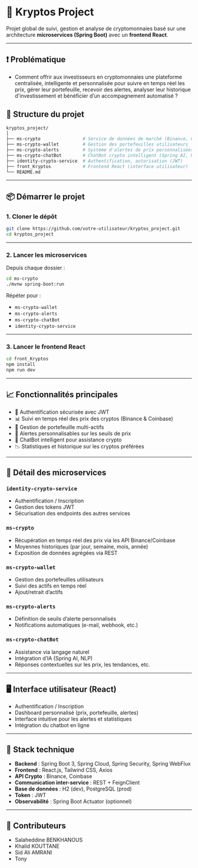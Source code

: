 # 💸 Kryptos Project

Projet global de suivi, gestion et analyse de cryptomonnaies basé sur une architecture **microservices (Spring Boot)** avec un **frontend React**.

---
## ❗ Problématique

- Comment offrir aux investisseurs en cryptomonnaies une plateforme centralisée, intelligente et personnalisée pour suivre en temps réel les prix, gérer leur portefeuille, recevoir des alertes, analyser leur historique d'investissement et bénéficier d’un accompagnement automatisé ?

## 🧱 Structure du projet

```bash
kryptos_project/
│
├── ms-crypto                # Service de données de marché (Binance, Coinbase)
├── ms-crypto-wallet         # Gestion des portefeuilles utilisateurs
├── ms-crypto-alerts         # Système d'alertes de prix personnalisées
├── ms-crypto-chatBot        # ChatBot crypto intelligent (Spring AI, NLP)
├── identity-crypto-service  # Authentification, autorisation (JWT)
├── front_Kryptos            # Frontend React (interface utilisateur)
└── README.md
```

---

## 📦 Démarrer le projet

### 1. Cloner le dépôt

```bash
git clone https://github.com/votre-utilisateur/kryptos_project.git
cd kryptos_project
```

---

### 2. Lancer les microservices

Depuis chaque dossier :

```bash
cd ms-crypto
./mvnw spring-boot:run
```

Répéter pour :
- `ms-crypto-wallet`
- `ms-crypto-alerts`
- `ms-crypto-chatBot`
- `identity-crypto-service`

---

### 3. Lancer le frontend React

```bash
cd front_Kryptos
npm install
npm run dev
```

---

## 📈 Fonctionnalités principales

- 🔐 Authentification sécurisée avec JWT
- 📊 Suivi en temps réel des prix des cryptos (Binance & Coinbase)
- 📁 Gestion de portefeuille multi-actifs
- 🔔 Alertes personnalisables sur les seuils de prix
- 🤖 ChatBot intelligent pour assistance crypto
- 📉 Statistiques et historique sur les cryptos préférées

---

## 🧩 Détail des microservices

### `identity-crypto-service`
- Authentification / Inscription
- Gestion des tokens JWT
- Sécurisation des endpoints des autres services

### `ms-crypto`
- Récupération en temps réel des prix via les API Binance/Coinbase
- Moyennes historiques (par jour, semaine, mois, année)
- Exposition de données agrégées via REST

### `ms-crypto-wallet`
- Gestion des portefeuilles utilisateurs
- Suivi des actifs en temps réel
- Ajout/retrait d’actifs

### `ms-crypto-alerts`
- Définition de seuils d’alerte personnalisés
- Notifications automatiques (e-mail, webhook, etc.)

### `ms-crypto-chatBot`
- Assistance via langage naturel
- Intégration d’IA (Spring AI, NLP)
- Réponses contextuelles sur les prix, les tendances, etc.

---

## 🖥️ Interface utilisateur (React)

- Authentification / Inscription
- Dashboard personnalisé (prix, portefeuille, alertes)
- Interface intuitive pour les alertes et statistiques
- Intégration du chatbot en ligne

---

## 🚀 Stack technique

- **Backend** : Spring Boot 3, Spring Cloud, Spring Security, Spring WebFlux
- **Frontend** : React.js, Tailwind CSS, Axios
- **API Crypto** : Binance, Coinbase
- **Communication inter-service** : REST + FeignClient
- **Base de données** : H2 (dev), PostgreSQL (prod)
- **Token** : JWT
- **Observabilité** : Spring Boot Actuator (optionnel)

---

## 👥 Contributeurs

- Salaheddine BENKHANOUS  
- Khalid KOUTTANE  
- Sid Ali AMRANI  
- Tony
